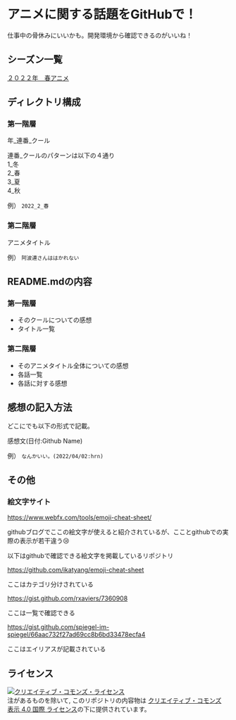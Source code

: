 # アニメに関する話題をGitHubで！

仕事中の骨休みにいいかも。開発環境から確認できるのがいいね！

## シーズン一覧

[２０２２年　春アニメ](./2022_2_%E6%98%A5/)  

## ディレクトリ構成

### 第一階層
年_連番_クール

連番_クールのパターンは以下の４通り  
1_冬  
2_春  
3_夏  
4_秋  

例） `2022_2_春`

### 第二階層

アニメタイトル

例） `阿波連さんははかれない`
## README.mdの内容

### 第一階層

* そのクールについての感想
* タイトル一覧

### 第二階層

* そのアニメタイトル全体についての感想
* 各話一覧
* 各話に対する感想

## 感想の記入方法

どこにでも以下の形式で記載。

感想文(日付:Github Name)

例） `なんかいい。(2022/04/02:hrn)`

## その他

### 絵文字サイト

https://www.webfx.com/tools/emoji-cheat-sheet/

githubブログでここの絵文字が使えると紹介されているが、こことgithubでの実際の表示が若干違う:cry:

以下はgithubで確認できる絵文字を掲載しているリポジトリ

https://github.com/ikatyang/emoji-cheat-sheet

ここはカテゴリ分けされている

https://gist.github.com/rxaviers/7360908

ここは一覧で確認できる

https://gist.github.com/spiegel-im-spiegel/66aac732f27ad69cc8b6bd33478ecfa4

ここはエイリアスが記載されている

## ライセンス

<a rel="license" href="http://creativecommons.org/licenses/by/4.0/"><img alt="クリエイティブ・コモンズ・ライセンス" style="border-width:0" src="https://i.creativecommons.org/l/by/4.0/88x31.png" /></a><br /> 注があるものを除いて, このリポジトリの内容物は <a rel="license" href="http://creativecommons.org/licenses/by/4.0/">クリエイティブ・コモンズ 表示 4.0 国際 ライセンス</a>の下に提供されています。
